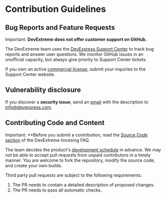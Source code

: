 # Contribution Guidelines

## Bug Reports and Feature Requests

Important: **DevExtreme does not offer customer support on GitHub.**

The DevExtreme team uses the [DevExpress Support Center](https://www.devexpress.com/sc) to track bug reports and answer user questions. We monitor GitHub issues in an unofficial capacity, but always give priority to Support Center tickets.

If you own an active [commercial license](https://js.devexpress.com/Licensing/), submit your inquiries to the Support Center website.

## Vulnerability disclosure

If you discover a **security issue**, send an [email](mailto:info@devexpress.com) with the description to info@devexpress.com.

## Contributing Code and Content

Important: **Before you submit a contribution, read the [Source Code section](https://js.devexpress.com/Licensing/) of the DevExtreme lincesing FAQ.

The team decides the product's [development schedule](https://js.devexpress.com/React/Roadmap/) in advance. We may not be able to accept pull requests from unpaid contributors in a timely manner. You are welcome to fork the repository, modify the source code, and create your own builds.

Third party pull requests are subject to the following requirements:

1. The PR needs to contain a detailed description of proposed changes.
2. The PR needs to pass all automatic checks.